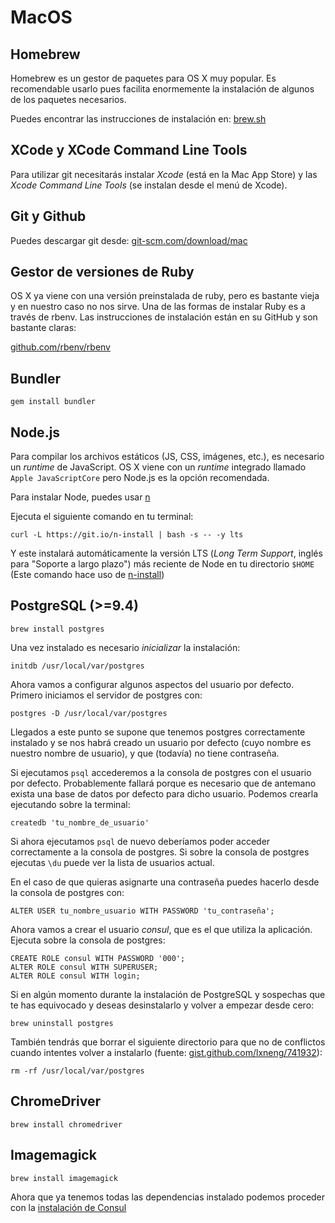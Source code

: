 # MacOS

## Homebrew

Homebrew es un gestor de paquetes para OS X muy popular. Es recomendable usarlo pues facilita enormemente la instalación de algunos de los paquetes necesarios.

Puedes encontrar las instrucciones de instalación en: [brew.sh](http://brew.sh)

## XCode y XCode Command Line Tools

Para utilizar git necesitarás instalar _Xcode_ \(está en la Mac App Store\) y las _Xcode Command Line Tools_ \(se instalan desde el menú de Xcode\).

## Git y Github

Puedes descargar git desde: [git-scm.com/download/mac](https://git-scm.com/download/mac)

## Gestor de versiones de Ruby

OS X ya viene con una versión preinstalada de ruby, pero es bastante vieja y en nuestro caso no nos sirve. Una de las formas de instalar Ruby es a través de rbenv. Las instrucciones de instalación están en su GitHub y son bastante claras:

[github.com/rbenv/rbenv](https://github.com/rbenv/rbenv)

## Bundler

```text
gem install bundler
```

## Node.js

Para compilar los archivos estáticos \(JS, CSS, imágenes, etc.\), es necesario un _runtime_ de JavaScript. OS X viene con un _runtime_ integrado llamado `Apple JavaScriptCore` pero Node.js es la opción recomendada.

Para instalar Node, puedes usar [n](https://github.com/tj/n)

Ejecuta el siguiente comando en tu terminal:

```text
curl -L https://git.io/n-install | bash -s -- -y lts
```

Y este instalará automáticamente la versión LTS \(_Long Term Support_, inglés para "Soporte a largo plazo"\) más reciente de Node en tu directorio `$HOME` \(Este comando hace uso de [n-install](https://github.com/mklement0/n-install)\)

## PostgreSQL \(&gt;=9.4\)

```text
brew install postgres
```

Una vez instalado es necesario _inicializar_ la instalación:

```text
initdb /usr/local/var/postgres
```

Ahora vamos a configurar algunos aspectos del usuario por defecto. Primero iniciamos el servidor de postgres con:

```text
postgres -D /usr/local/var/postgres
```

Llegados a este punto se supone que tenemos postgres correctamente instalado y se nos habrá creado un usuario por defecto \(cuyo nombre es nuestro nombre de usuario\), y que \(todavía\) no tiene contraseña.

Si ejecutamos `psql` accederemos a la consola de postgres con el usuario por defecto. Probablemente fallará porque es necesario que de antemano exista una base de datos por defecto para dicho usuario. Podemos crearla ejecutando sobre la terminal:

```text
createdb 'tu_nombre_de_usuario'
```

Si ahora ejecutamos `psql` de nuevo deberíamos poder acceder correctamente a la consola de postgres. Si sobre la consola de postgres ejecutas `\du` puede ver la lista de usuarios actual.

En el caso de que quieras asignarte una contraseña puedes hacerlo desde la consola de postgres con:

```text
ALTER USER tu_nombre_usuario WITH PASSWORD 'tu_contraseña';
```

Ahora vamos a crear el usuario _consul_, que es el que utiliza la aplicación. Ejecuta sobre la consola de postgres:

```text
CREATE ROLE consul WITH PASSWORD '000';
ALTER ROLE consul WITH SUPERUSER;
ALTER ROLE consul WITH login;
```

Si en algún momento durante la instalación de PostgreSQL y sospechas que te has equivocado y deseas desinstalarlo y volver a empezar desde cero:

```text
brew uninstall postgres
```

También tendrás que borrar el siguiente directorio para que no de conflictos cuando intentes volver a instalarlo \(fuente: [gist.github.com/lxneng/741932](https://gist.github.com/lxneng/741932)\):

```text
rm -rf /usr/local/var/postgres
```

## ChromeDriver

```text
brew install chromedriver
```

## Imagemagick

```text
brew install imagemagick
```

Ahora que ya tenemos todas las dependencias instalado podemos proceder con la [instalación de Consul](./)


